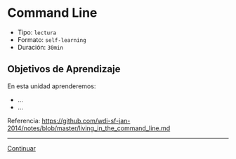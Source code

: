 # Command Line
- Tipo: `lectura`
- Formato: `self-learning`
- Duración: `30min`

## Objetivos de Aprendizaje

En esta unidad aprenderemos:
* ...
* ...

Referencia:
https://github.com/wdi-sf-jan-2014/notes/blob/master/living_in_the_command_line.md

***

[Continuar](02-git.md)
